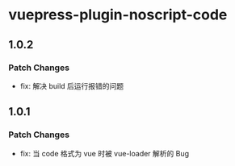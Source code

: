 # vuepress-plugin-noscript-code

## 1.0.2

### Patch Changes

- fix: 解决 build 后运行报错的问题

## 1.0.1

### Patch Changes

- fix: 当 code 格式为 vue 时被 vue-loader 解析的 Bug
